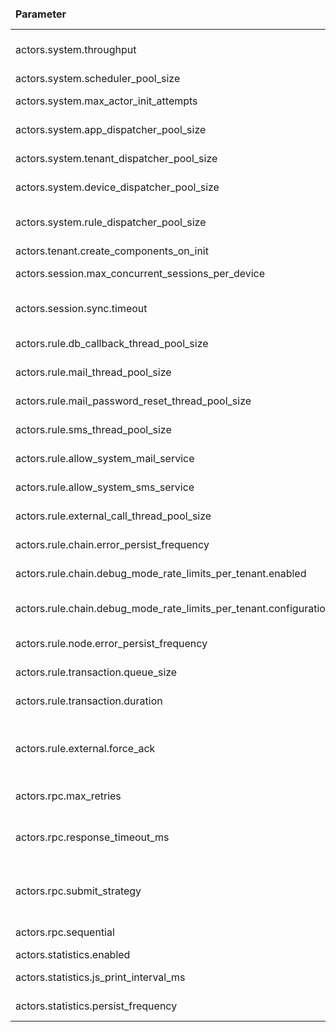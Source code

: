 <table>
  <thead>
      <tr>
          <td style="width: 25%"><b>Parameter</b></td><td style="width: 30%"><b>Environment Variable</b></td><td style="width: 15%"><b>Default Value</b></td><td style="width: 30%"><b>Description</b></td>
      </tr>
  </thead>
  <tbody>
      <tr>
          <td>actors.system.throughput</td>
          <td>ACTORS_SYSTEM_THROUGHPUT</td>
          <td>5</td>
          <td>Number of messages the actor system will process per actor before switching to processing of messages for next actor</td>
      </tr>
      <tr>
          <td>actors.system.scheduler_pool_size</td>
          <td>ACTORS_SYSTEM_SCHEDULER_POOL_SIZE</td>
          <td>1</td>
          <td>Thread pool size for actor system scheduler</td>
      </tr>
      <tr>
          <td>actors.system.max_actor_init_attempts</td>
          <td>ACTORS_SYSTEM_MAX_ACTOR_INIT_ATTEMPTS</td>
          <td>10</td>
          <td>Maximum number of attempts to init the actor before disabling the actor</td>
      </tr>
      <tr>
          <td>actors.system.app_dispatcher_pool_size</td>
          <td>ACTORS_SYSTEM_APP_DISPATCHER_POOL_SIZE</td>
          <td>1</td>
          <td>Thread pool size for main actor system dispatcher</td>
      </tr>
      <tr>
          <td>actors.system.tenant_dispatcher_pool_size</td>
          <td>ACTORS_SYSTEM_TENANT_DISPATCHER_POOL_SIZE</td>
          <td>2</td>
          <td>Thread pool size for actor system dispatcher that process messages for tenant actors</td>
      </tr>
      <tr>
          <td>actors.system.device_dispatcher_pool_size</td>
          <td>ACTORS_SYSTEM_DEVICE_DISPATCHER_POOL_SIZE</td>
          <td>4</td>
          <td>Thread pool size for actor system dispatcher that process messages for device actors</td>
      </tr>
      <tr>
          <td>actors.system.rule_dispatcher_pool_size</td>
          <td>ACTORS_SYSTEM_RULE_DISPATCHER_POOL_SIZE</td>
          <td>4</td>
          <td>Thread pool size for actor system dispatcher that process messages for rule engine (chain/node) actors</td>
      </tr>
      <tr>
          <td>actors.tenant.create_components_on_init</td>
          <td>ACTORS_TENANT_CREATE_COMPONENTS_ON_INIT</td>
          <td>true</td>
          <td>Create components in initialization</td>
      </tr>
      <tr>
          <td>actors.session.max_concurrent_sessions_per_device</td>
          <td>ACTORS_MAX_CONCURRENT_SESSION_PER_DEVICE</td>
          <td>1</td>
          <td>Max number of concurrent sessions per device</td>
      </tr>
      <tr>
          <td>actors.session.sync.timeout</td>
          <td>ACTORS_SESSION_SYNC_TIMEOUT</td>
          <td>10000</td>
          <td>Default timeout for processing request using synchronous session (HTTP, CoAP) in milliseconds</td>
      </tr>
      <tr>
          <td>actors.rule.db_callback_thread_pool_size</td>
          <td>ACTORS_RULE_DB_CALLBACK_THREAD_POOL_SIZE</td>
          <td>50</td>
          <td>Specify thread pool size for database request callbacks executor service</td>
      </tr>
      <tr>
          <td>actors.rule.mail_thread_pool_size</td>
          <td>ACTORS_RULE_MAIL_THREAD_POOL_SIZE</td>
          <td>40</td>
          <td>Specify thread pool size for mail sender executor service</td>
      </tr>
      <tr>
          <td>actors.rule.mail_password_reset_thread_pool_size</td>
          <td>ACTORS_RULE_MAIL_PASSWORD_RESET_THREAD_POOL_SIZE</td>
          <td>10</td>
          <td>Specify thread pool size for password reset emails</td>
      </tr>
      <tr>
          <td>actors.rule.sms_thread_pool_size</td>
          <td>ACTORS_RULE_SMS_THREAD_POOL_SIZE</td>
          <td>50</td>
          <td>Specify thread pool size for sms sender executor service</td>
      </tr>
      <tr>
          <td>actors.rule.allow_system_mail_service</td>
          <td>ACTORS_RULE_ALLOW_SYSTEM_MAIL_SERVICE</td>
          <td>true</td>
          <td>Whether to allow usage of system mail service for rules</td>
      </tr>
      <tr>
          <td>actors.rule.allow_system_sms_service</td>
          <td>ACTORS_RULE_ALLOW_SYSTEM_SMS_SERVICE</td>
          <td>true</td>
          <td>Whether to allow usage of system sms service for rules</td>
      </tr>
      <tr>
          <td>actors.rule.external_call_thread_pool_size</td>
          <td>ACTORS_RULE_EXTERNAL_CALL_THREAD_POOL_SIZE</td>
          <td>50</td>
          <td>Specify thread pool size for external call service</td>
      </tr>
      <tr>
          <td>actors.rule.chain.error_persist_frequency</td>
          <td>ACTORS_RULE_CHAIN_ERROR_FREQUENCY</td>
          <td>3000</td>
          <td>Errors for particular actor are persisted once per specified amount of milliseconds</td>
      </tr>
      <tr>
          <td>actors.rule.chain.debug_mode_rate_limits_per_tenant.enabled</td>
          <td>ACTORS_RULE_CHAIN_DEBUG_MODE_RATE_LIMITS_PER_TENANT_ENABLED</td>
          <td>true</td>
          <td>Enable/Disable the rate limit of persisted debug events for all rule nodes per tenant</td>
      </tr>
      <tr>
          <td>actors.rule.chain.debug_mode_rate_limits_per_tenant.configuration</td>
          <td>ACTORS_RULE_CHAIN_DEBUG_MODE_RATE_LIMITS_PER_TENANT_CONFIGURATION</td>
          <td>50000:3600</td>
          <td>The value of DEBUG mode rate limit. By default, no more then 50 thousand events per hour</td>
      </tr>
      <tr>
          <td>actors.rule.node.error_persist_frequency</td>
          <td>ACTORS_RULE_NODE_ERROR_FREQUENCY</td>
          <td>3000</td>
          <td>Errors for particular actor are persisted once per specified amount of milliseconds</td>
      </tr>
      <tr>
          <td>actors.rule.transaction.queue_size</td>
          <td>ACTORS_RULE_TRANSACTION_QUEUE_SIZE</td>
          <td>15000</td>
          <td>Size of queues which store messages for transaction rule nodes</td>
      </tr>
      <tr>
          <td>actors.rule.transaction.duration</td>
          <td>ACTORS_RULE_TRANSACTION_DURATION</td>
          <td>60000</td>
          <td>Time in milliseconds for transaction to complete</td>
      </tr>
      <tr>
          <td>actors.rule.external.force_ack</td>
          <td>ACTORS_RULE_EXTERNAL_NODE_FORCE_ACK</td>
          <td>false</td>
          <td>Force acknowledgement of the incoming message for external rule nodes to decrease processing latency. Enqueue the result of external node processing as a separate message to the rule engine.</td>
      </tr>
      <tr>
          <td>actors.rpc.max_retries</td>
          <td>ACTORS_RPC_MAX_RETRIES</td>
          <td>5</td>
          <td>Maximum number of persistent RPC call retries in case of failed requests delivery</td>
      </tr>
      <tr>
          <td>actors.rpc.response_timeout_ms</td>
          <td>ACTORS_RPC_RESPONSE_TIMEOUT_MS</td>
          <td>30000</td>
          <td>Time in milliseconds for RPC to receive response after delivery. Used only for SEQUENTIAL_ON_RESPONSE_FROM_DEVICE submit strategy.</td>
      </tr>
       <tr>
          <td>actors.rpc.submit_strategy</td>
          <td>ACTORS_RPC_SUBMIT_STRATEGY_TYPE</td>
          <td>BURST</td>
          <td>RPC submit strategies. Allowed values: BURST, SEQUENTIAL_ON_ACK_FROM_DEVICE, SEQUENTIAL_ON_RESPONSE_FROM_DEVICE.</td>
      </tr>
      <tr>
          <td>actors.rpc.sequential</td>
          <td>ACTORS_RPC_SEQUENTIAL</td>
          <td>false</td>
          <td>Enable/Disable sequential processing of RPC calls per device</td>
      </tr>
      <tr>
          <td>actors.statistics.enabled</td>
          <td>ACTORS_STATISTICS_ENABLED</td>
          <td>true</td>
          <td>Enable/disable actor statistics</td>
      </tr>
      <tr>
          <td>actors.statistics.js_print_interval_ms</td>
          <td>ACTORS_JS_STATISTICS_PRINT_INTERVAL_MS</td>
          <td>10000</td>
          <td>Frequency of printing the JS executor statistics</td>
      </tr>
      <tr>
          <td>actors.statistics.persist_frequency</td>
          <td>ACTORS_STATISTICS_PERSIST_FREQUENCY</td>
          <td>3600000</td>
          <td>Actors statistic persistence frequency in milliseconds</td>
      </tr>
  </tbody>
</table>

